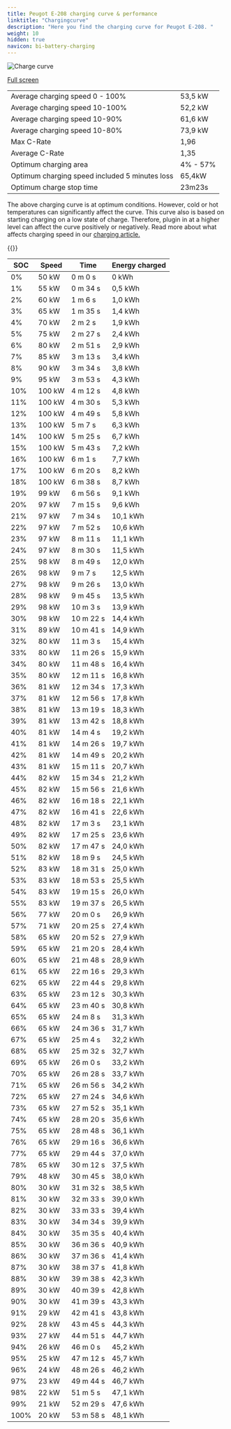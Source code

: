 ```yaml
---
title: Peugot E-208 charging curve & performance
linktitle: "Chargingcurve"
description: "Here you find the charging curve for Peugot E-208. "
weight: 10
hidden: true
navicon: bi-battery-charging
---
```

<!-- markdownlint-disable MD033 -->
<img src="../chargingcurve.svg" alt="Charge curve" class="img-fluid">

[Full screen](../chargingcurve.svg)


<table class="table table-striped">
<tbody>
<tr>
<td>Average charging speed 0 - 100% </td><td>53,5 kW</td>
</tr>
<tr>
<td>Average charging speed 10-100%</td><td>52,2 kW</td>
</tr>
<tr>
<td>Average charging speed 10-90%</td><td>61,6 kW</td>
</tr>
<tr>
<td>Average charging speed 10-80%</td><td>73,9 kW</td>
</tr>
<tr>
<td>Max C-Rate</td><td>1,96</td>
</tr>
<tr>
<td>Average C-Rate</td><td>1,35</td>
</tr>
<tr>
<td>Optimum charging area</td><td>4% - 57%</td>
</tr>
<tr>
<td>Optimum charging speed included 5 minutes loss</td><td>65,4kW</td>
</tr>
<tr>
<td>Optimum charge stop time</td><td>23m23s</td>
</tr>
</tbody>
</table>


The above charging curve is at optimum conditions. However, cold or hot temperatures can significantly affect the curve. This curve also is based on starting charging on a low state of charge. Therefore, plugin in at a higher level can affect the curve positively or negatively. Read more about what affects charging speed in our [charging article.](../../../../../technology/battery/charging/) 


{{<evkxdisplayaddarticle />}}
<table class="table table-striped">
<thead>
<tr><th>SOC</th><th>Speed</th><th>Time</th><th>Energy charged</th></tr>
</thead>
<tbody>
<tr>
<td>0%</td><td>50 kW</td><td> 0 m 0 s </td><td>0 kWh </td>
</tr>
<tr>
<td>1%</td><td>55 kW</td><td> 0 m 34 s </td><td>0,5 kWh </td>
</tr>
<tr>
<td>2%</td><td>60 kW</td><td> 1 m 6 s </td><td>1,0 kWh </td>
</tr>
<tr>
<td>3%</td><td>65 kW</td><td> 1 m 35 s </td><td>1,4 kWh </td>
</tr>
<tr>
<td>4%</td><td>70 kW</td><td> 2 m 2 s </td><td>1,9 kWh </td>
</tr>
<tr>
<td>5%</td><td>75 kW</td><td> 2 m 27 s </td><td>2,4 kWh </td>
</tr>
<tr>
<td>6%</td><td>80 kW</td><td> 2 m 51 s </td><td>2,9 kWh </td>
</tr>
<tr>
<td>7%</td><td>85 kW</td><td> 3 m 13 s </td><td>3,4 kWh </td>
</tr>
<tr>
<td>8%</td><td>90 kW</td><td> 3 m 34 s </td><td>3,8 kWh </td>
</tr>
<tr>
<td>9%</td><td>95 kW</td><td> 3 m 53 s </td><td>4,3 kWh </td>
</tr>
<tr>
<td>10%</td><td>100 kW</td><td> 4 m 12 s </td><td>4,8 kWh </td>
</tr>
<tr>
<td>11%</td><td>100 kW</td><td> 4 m 30 s </td><td>5,3 kWh </td>
</tr>
<tr>
<td>12%</td><td>100 kW</td><td> 4 m 49 s </td><td>5,8 kWh </td>
</tr>
<tr>
<td>13%</td><td>100 kW</td><td> 5 m 7 s </td><td>6,3 kWh </td>
</tr>
<tr>
<td>14%</td><td>100 kW</td><td> 5 m 25 s </td><td>6,7 kWh </td>
</tr>
<tr>
<td>15%</td><td>100 kW</td><td> 5 m 43 s </td><td>7,2 kWh </td>
</tr>
<tr>
<td>16%</td><td>100 kW</td><td> 6 m 1 s </td><td>7,7 kWh </td>
</tr>
<tr>
<td>17%</td><td>100 kW</td><td> 6 m 20 s </td><td>8,2 kWh </td>
</tr>
<tr>
<td>18%</td><td>100 kW</td><td> 6 m 38 s </td><td>8,7 kWh </td>
</tr>
<tr>
<td>19%</td><td>99 kW</td><td> 6 m 56 s </td><td>9,1 kWh </td>
</tr>
<tr>
<td>20%</td><td>97 kW</td><td> 7 m 15 s </td><td>9,6 kWh </td>
</tr>
<tr>
<td>21%</td><td>97 kW</td><td> 7 m 34 s </td><td>10,1 kWh </td>
</tr>
<tr>
<td>22%</td><td>97 kW</td><td> 7 m 52 s </td><td>10,6 kWh </td>
</tr>
<tr>
<td>23%</td><td>97 kW</td><td> 8 m 11 s </td><td>11,1 kWh </td>
</tr>
<tr>
<td>24%</td><td>97 kW</td><td> 8 m 30 s </td><td>11,5 kWh </td>
</tr>
<tr>
<td>25%</td><td>98 kW</td><td> 8 m 49 s </td><td>12,0 kWh </td>
</tr>
<tr>
<td>26%</td><td>98 kW</td><td> 9 m 7 s </td><td>12,5 kWh </td>
</tr>
<tr>
<td>27%</td><td>98 kW</td><td> 9 m 26 s </td><td>13,0 kWh </td>
</tr>
<tr>
<td>28%</td><td>98 kW</td><td> 9 m 45 s </td><td>13,5 kWh </td>
</tr>
<tr>
<td>29%</td><td>98 kW</td><td> 10 m 3 s </td><td>13,9 kWh </td>
</tr>
<tr>
<td>30%</td><td>98 kW</td><td> 10 m 22 s </td><td>14,4 kWh </td>
</tr>
<tr>
<td>31%</td><td>89 kW</td><td> 10 m 41 s </td><td>14,9 kWh </td>
</tr>
<tr>
<td>32%</td><td>80 kW</td><td> 11 m 3 s </td><td>15,4 kWh </td>
</tr>
<tr>
<td>33%</td><td>80 kW</td><td> 11 m 26 s </td><td>15,9 kWh </td>
</tr>
<tr>
<td>34%</td><td>80 kW</td><td> 11 m 48 s </td><td>16,4 kWh </td>
</tr>
<tr>
<td>35%</td><td>80 kW</td><td> 12 m 11 s </td><td>16,8 kWh </td>
</tr>
<tr>
<td>36%</td><td>81 kW</td><td> 12 m 34 s </td><td>17,3 kWh </td>
</tr>
<tr>
<td>37%</td><td>81 kW</td><td> 12 m 56 s </td><td>17,8 kWh </td>
</tr>
<tr>
<td>38%</td><td>81 kW</td><td> 13 m 19 s </td><td>18,3 kWh </td>
</tr>
<tr>
<td>39%</td><td>81 kW</td><td> 13 m 42 s </td><td>18,8 kWh </td>
</tr>
<tr>
<td>40%</td><td>81 kW</td><td> 14 m 4 s </td><td>19,2 kWh </td>
</tr>
<tr>
<td>41%</td><td>81 kW</td><td> 14 m 26 s </td><td>19,7 kWh </td>
</tr>
<tr>
<td>42%</td><td>81 kW</td><td> 14 m 49 s </td><td>20,2 kWh </td>
</tr>
<tr>
<td>43%</td><td>81 kW</td><td> 15 m 11 s </td><td>20,7 kWh </td>
</tr>
<tr>
<td>44%</td><td>82 kW</td><td> 15 m 34 s </td><td>21,2 kWh </td>
</tr>
<tr>
<td>45%</td><td>82 kW</td><td> 15 m 56 s </td><td>21,6 kWh </td>
</tr>
<tr>
<td>46%</td><td>82 kW</td><td> 16 m 18 s </td><td>22,1 kWh </td>
</tr>
<tr>
<td>47%</td><td>82 kW</td><td> 16 m 41 s </td><td>22,6 kWh </td>
</tr>
<tr>
<td>48%</td><td>82 kW</td><td> 17 m 3 s </td><td>23,1 kWh </td>
</tr>
<tr>
<td>49%</td><td>82 kW</td><td> 17 m 25 s </td><td>23,6 kWh </td>
</tr>
<tr>
<td>50%</td><td>82 kW</td><td> 17 m 47 s </td><td>24,0 kWh </td>
</tr>
<tr>
<td>51%</td><td>82 kW</td><td> 18 m 9 s </td><td>24,5 kWh </td>
</tr>
<tr>
<td>52%</td><td>83 kW</td><td> 18 m 31 s </td><td>25,0 kWh </td>
</tr>
<tr>
<td>53%</td><td>83 kW</td><td> 18 m 53 s </td><td>25,5 kWh </td>
</tr>
<tr>
<td>54%</td><td>83 kW</td><td> 19 m 15 s </td><td>26,0 kWh </td>
</tr>
<tr>
<td>55%</td><td>83 kW</td><td> 19 m 37 s </td><td>26,5 kWh </td>
</tr>
<tr>
<td>56%</td><td>77 kW</td><td> 20 m 0 s </td><td>26,9 kWh </td>
</tr>
<tr>
<td>57%</td><td>71 kW</td><td> 20 m 25 s </td><td>27,4 kWh </td>
</tr>
<tr>
<td>58%</td><td>65 kW</td><td> 20 m 52 s </td><td>27,9 kWh </td>
</tr>
<tr>
<td>59%</td><td>65 kW</td><td> 21 m 20 s </td><td>28,4 kWh </td>
</tr>
<tr>
<td>60%</td><td>65 kW</td><td> 21 m 48 s </td><td>28,9 kWh </td>
</tr>
<tr>
<td>61%</td><td>65 kW</td><td> 22 m 16 s </td><td>29,3 kWh </td>
</tr>
<tr>
<td>62%</td><td>65 kW</td><td> 22 m 44 s </td><td>29,8 kWh </td>
</tr>
<tr>
<td>63%</td><td>65 kW</td><td> 23 m 12 s </td><td>30,3 kWh </td>
</tr>
<tr>
<td>64%</td><td>65 kW</td><td> 23 m 40 s </td><td>30,8 kWh </td>
</tr>
<tr>
<td>65%</td><td>65 kW</td><td> 24 m 8 s </td><td>31,3 kWh </td>
</tr>
<tr>
<td>66%</td><td>65 kW</td><td> 24 m 36 s </td><td>31,7 kWh </td>
</tr>
<tr>
<td>67%</td><td>65 kW</td><td> 25 m 4 s </td><td>32,2 kWh </td>
</tr>
<tr>
<td>68%</td><td>65 kW</td><td> 25 m 32 s </td><td>32,7 kWh </td>
</tr>
<tr>
<td>69%</td><td>65 kW</td><td> 26 m 0 s </td><td>33,2 kWh </td>
</tr>
<tr>
<td>70%</td><td>65 kW</td><td> 26 m 28 s </td><td>33,7 kWh </td>
</tr>
<tr>
<td>71%</td><td>65 kW</td><td> 26 m 56 s </td><td>34,2 kWh </td>
</tr>
<tr>
<td>72%</td><td>65 kW</td><td> 27 m 24 s </td><td>34,6 kWh </td>
</tr>
<tr>
<td>73%</td><td>65 kW</td><td> 27 m 52 s </td><td>35,1 kWh </td>
</tr>
<tr>
<td>74%</td><td>65 kW</td><td> 28 m 20 s </td><td>35,6 kWh </td>
</tr>
<tr>
<td>75%</td><td>65 kW</td><td> 28 m 48 s </td><td>36,1 kWh </td>
</tr>
<tr>
<td>76%</td><td>65 kW</td><td> 29 m 16 s </td><td>36,6 kWh </td>
</tr>
<tr>
<td>77%</td><td>65 kW</td><td> 29 m 44 s </td><td>37,0 kWh </td>
</tr>
<tr>
<td>78%</td><td>65 kW</td><td> 30 m 12 s </td><td>37,5 kWh </td>
</tr>
<tr>
<td>79%</td><td>48 kW</td><td> 30 m 45 s </td><td>38,0 kWh </td>
</tr>
<tr>
<td>80%</td><td>30 kW</td><td> 31 m 32 s </td><td>38,5 kWh </td>
</tr>
<tr>
<td>81%</td><td>30 kW</td><td> 32 m 33 s </td><td>39,0 kWh </td>
</tr>
<tr>
<td>82%</td><td>30 kW</td><td> 33 m 33 s </td><td>39,4 kWh </td>
</tr>
<tr>
<td>83%</td><td>30 kW</td><td> 34 m 34 s </td><td>39,9 kWh </td>
</tr>
<tr>
<td>84%</td><td>30 kW</td><td> 35 m 35 s </td><td>40,4 kWh </td>
</tr>
<tr>
<td>85%</td><td>30 kW</td><td> 36 m 36 s </td><td>40,9 kWh </td>
</tr>
<tr>
<td>86%</td><td>30 kW</td><td> 37 m 36 s </td><td>41,4 kWh </td>
</tr>
<tr>
<td>87%</td><td>30 kW</td><td> 38 m 37 s </td><td>41,8 kWh </td>
</tr>
<tr>
<td>88%</td><td>30 kW</td><td> 39 m 38 s </td><td>42,3 kWh </td>
</tr>
<tr>
<td>89%</td><td>30 kW</td><td> 40 m 39 s </td><td>42,8 kWh </td>
</tr>
<tr>
<td>90%</td><td>30 kW</td><td> 41 m 39 s </td><td>43,3 kWh </td>
</tr>
<tr>
<td>91%</td><td>29 kW</td><td> 42 m 41 s </td><td>43,8 kWh </td>
</tr>
<tr>
<td>92%</td><td>28 kW</td><td> 43 m 45 s </td><td>44,3 kWh </td>
</tr>
<tr>
<td>93%</td><td>27 kW</td><td> 44 m 51 s </td><td>44,7 kWh </td>
</tr>
<tr>
<td>94%</td><td>26 kW</td><td> 46 m 0 s </td><td>45,2 kWh </td>
</tr>
<tr>
<td>95%</td><td>25 kW</td><td> 47 m 12 s </td><td>45,7 kWh </td>
</tr>
<tr>
<td>96%</td><td>24 kW</td><td> 48 m 26 s </td><td>46,2 kWh </td>
</tr>
<tr>
<td>97%</td><td>23 kW</td><td> 49 m 44 s </td><td>46,7 kWh </td>
</tr>
<tr>
<td>98%</td><td>22 kW</td><td> 51 m 5 s </td><td>47,1 kWh </td>
</tr>
<tr>
<td>99%</td><td>21 kW</td><td> 52 m 29 s </td><td>47,6 kWh </td>
</tr>
<tr>
<td>100%</td><td>20 kW</td><td> 53 m 58 s </td><td>48,1 kWh </td>
</tr>
</tbody>
</table>

